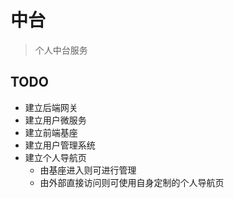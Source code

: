 # 中台

> 个人中台服务

## TODO

* 建立后端网关
* 建立用户微服务
* 建立前端基座
* 建立用户管理系统
* 建立个人导航页
  * 由基座进入则可进行管理
  * 由外部直接访问则可使用自身定制的个人导航页
